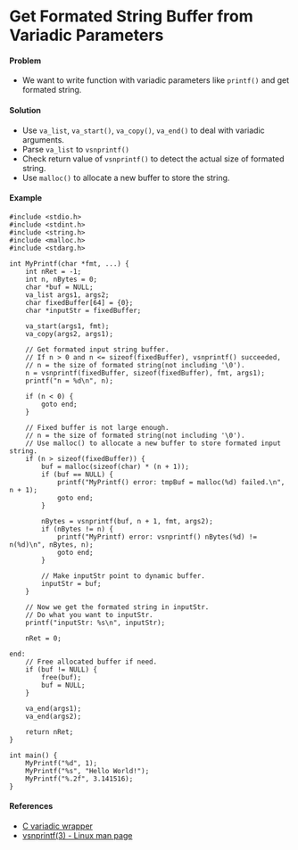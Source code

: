 # Get Formated String Buffer from Variadic Parameters

#### Problem
* We want to write function with variadic parameters like `printf()` and get formated string.

#### Solution
* Use `va_list`, `va_start()`, `va_copy()`, `va_end()` to deal with variadic arguments.
* Parse `va_list` to `vsnprintf()`
* Check return value of `vsnprintf()` to detect the actual size of formated string.
* Use `malloc()` to allocate a new buffer to store the string.

#### Example

    #include <stdio.h>
    #include <stdint.h>
    #include <string.h>
    #include <malloc.h>
    #include <stdarg.h>

    int MyPrintf(char *fmt, ...) {
        int nRet = -1;
        int n, nBytes = 0;
        char *buf = NULL;
        va_list args1, args2;
        char fixedBuffer[64] = {0};
        char *inputStr = fixedBuffer;

        va_start(args1, fmt);
        va_copy(args2, args1);

        // Get formated input string buffer.
        // If n > 0 and n <= sizeof(fixedBuffer), vsnprintf() succeeded,
        // n = the size of formated string(not including '\0').
        n = vsnprintf(fixedBuffer, sizeof(fixedBuffer), fmt, args1);
        printf("n = %d\n", n);

        if (n < 0) {
            goto end;
        }

        // Fixed buffer is not large enough.
        // n = the size of formated string(not including '\0').
        // Use malloc() to allocate a new buffer to store formated input string.
        if (n > sizeof(fixedBuffer)) {
            buf = malloc(sizeof(char) * (n + 1));
            if (buf == NULL) {
                printf("MyPrintf() error: tmpBuf = malloc(%d) failed.\n", n + 1);
                goto end;
            }

            nBytes = vsnprintf(buf, n + 1, fmt, args2);
            if (nBytes != n) {
                printf("MyPrintf) error: vsnprintf() nBytes(%d) != n(%d)\n", nBytes, n);
                goto end;
            }

            // Make inputStr point to dynamic buffer.
            inputStr = buf;
        }

        // Now we get the formated string in inputStr.
        // Do what you want to inputStr.
        printf("inputStr: %s\n", inputStr);

        nRet = 0;

    end:
        // Free allocated buffer if need.
        if (buf != NULL) {
            free(buf);
            buf = NULL;
        }

        va_end(args1);
        va_end(args2);
        
        return nRet;
    }

    int main() {
        MyPrintf("%d", 1);
        MyPrintf("%s", "Hello World!");
        MyPrintf("%.2f", 3.141516);
    }

#### References
* [C variadic wrapper](http://stackoverflow.com/questions/37947200/c-variadic-wrapper)
* [vsnprintf(3) - Linux man page](https://linux.die.net/man/3/vsnprintf)
